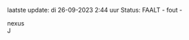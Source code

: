 laatste update: 
di 26-09-2023  2:44   uur 
Status: FAALT - fout - 
<div class="service R">nexus</div><div class="service R">J</div>